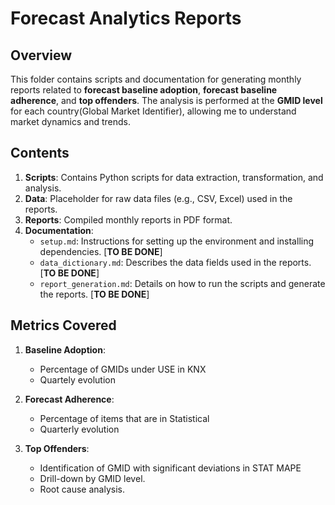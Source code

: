# Forecast Analytics Reports

## Overview

This folder contains scripts and documentation for generating monthly reports related to **forecast baseline adoption**, **forecast baseline adherence**, and **top offenders**. The analysis is performed at the **GMID level** for each country(Global Market Identifier), allowing me to understand market dynamics and trends.

## Contents

1. **Scripts**: Contains Python scripts for data extraction, transformation, and analysis.
2. **Data**: Placeholder for raw data files (e.g., CSV, Excel) used in the reports.
3. **Reports**: Compiled monthly reports in PDF format.
4. **Documentation**:
   - `setup.md`: Instructions for setting up the environment and installing dependencies. [**TO BE DONE**]
   - `data_dictionary.md`: Describes the data fields used in the reports. [**TO BE DONE**]
   - `report_generation.md`: Details on how to run the scripts and generate the reports. [**TO BE DONE**]

## Metrics Covered

1. **Baseline Adoption**:
   - Percentage of GMIDs under USE in KNX
   - Quartely evolution
  

2. **Forecast Adherence**:
   - Percentage of items that are in Statistical
   - Quarterly evolution


3. **Top Offenders**:
   - Identification of GMID with significant deviations in STAT MAPE
   - Drill-down by GMID level.
   - Root cause analysis.



